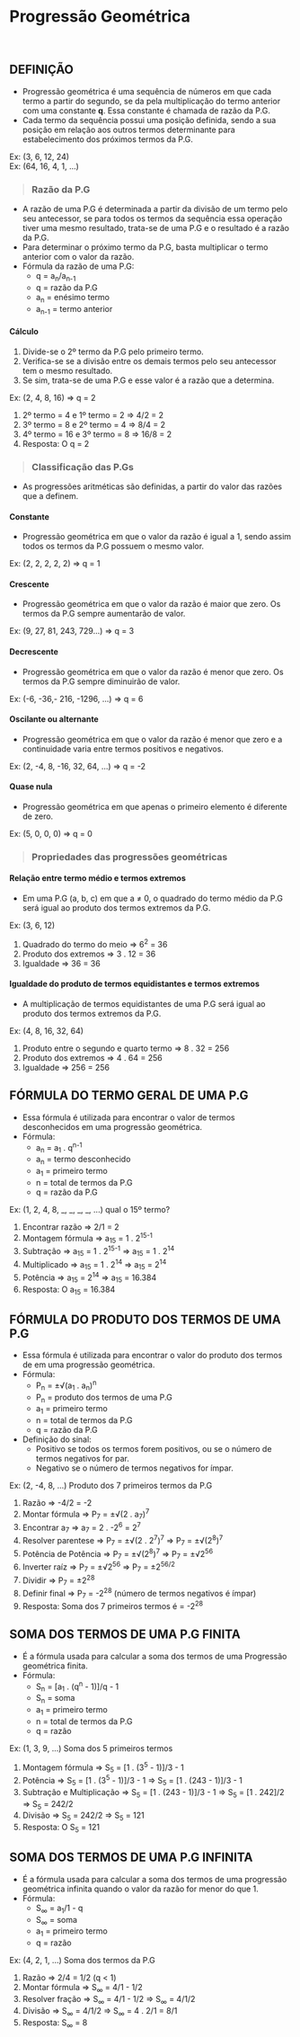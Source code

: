 # Progressão Geométrica

<br>

## DEFINIÇÃO
* Progressão geométrica é uma sequência de números em que cada termo a partir do segundo, se da pela multiplicação do termo anterior com uma constante **q**. Essa constante é chamada de razão da P.G.
* Cada termo da sequência possui uma posição definida, sendo a sua posição em relação aos outros termos determinante para estabelecimento dos próximos termos da P.G.

Ex: (3, 6, 12, 24)    
Ex: (64, 16, 4, 1, ...)  

> ### Razão da P.G
* A razão de uma P.G é determinada a partir da divisão de um termo pelo seu antecessor, se para todos os termos da sequência essa operação tiver uma mesmo resultado, trata-se de uma P.G e o resultado é a razão da P.G.
* Para determinar o próximo termo da P.G, basta multiplicar o termo anterior com o valor da razão.
* Fórmula da razão de uma P.G:
  - q = a<sub>n</sub>/a<sub>n-1</sub>
  - q = razão da P.G
  - a<sub>n</sub> = enésimo termo
  - a<sub>n-1</sub> = termo anterior

#### Cálculo
1. Divide-se o 2º termo da P.G pelo primeiro termo.
2. Verifica-se se a divisão entre os demais termos pelo seu antecessor tem o mesmo resultado.
3. Se sim, trata-se de uma P.G e esse valor é a razão que a determina.

Ex: (2, 4, 8, 16) => q = 2
1. 2º termo = 4 e 1º termo = 2 => 4/2 = 2
2. 3º termo = 8 e 2º termo = 4 => 8/4 = 2
3. 4º termo = 16 e 3º termo = 8 => 16/8 = 2
4. Resposta: O q = 2

> ### Classificação das P.Gs
* As progressões aritméticas são definidas, a partir do valor das razões que a definem.

#### Constante
* Progressão geométrica em que o valor da razão é igual a 1, sendo assim todos os termos da P.G possuem o mesmo valor.

Ex: (2, 2, 2, 2, 2) => q = 1  

#### Crescente
* Progressão geométrica em que o valor da razão é maior que zero. Os termos da P.G sempre aumentarão de valor.

Ex: (9, 27, 81, 243, 729...) => q = 3  

#### Decrescente
* Progressão geométrica em que o valor da razão é menor que zero. Os termos da P.G sempre diminuirão de valor.

Ex: (-6, -36,- 216, -1296, ...) => q = 6  

#### Oscilante ou alternante
* Progressão geométrica em que o valor da razão é menor que zero e a continuidade varia entre termos positivos e negativos.

Ex: (2, -4, 8, -16, 32, 64, …) => q = -2  

#### Quase nula
* Progressão geométrica em que apenas o primeiro elemento é diferente de zero.

Ex: (5, 0, 0, 0) => q = 0  

> ### Propriedades das progressões geométricas

#### Relação entre termo médio e termos extremos
* Em uma P.G (a, b, c) em que a ≠ 0, o quadrado do termo médio da P.G será igual ao produto dos termos extremos da P.G.

Ex: (3, 6, 12)
1. Quadrado do termo do meio => 6<sup>2</sup> = 36
2. Produto dos extremos => 3 . 12 = 36
3. Igualdade => 36 = 36

#### Igualdade do produto de termos equidistantes e termos extremos
* A multiplicação de termos equidistantes de uma P.G será igual ao produto dos termos extremos da P.G.

Ex: (4, 8, 16, 32, 64)
1. Produto entre o segundo e quarto termo => 8 . 32 = 256
2. Produto dos extremos => 4 . 64 = 256
3. Igualdade => 256 = 256

## FÓRMULA DO TERMO GERAL DE UMA P.G
* Essa fórmula é utilizada para encontrar o valor de termos desconhecidos em uma progressão geométrica.
* Fórmula:
  - a<sub>n</sub> = a<sub>1</sub> . q<sup>n-1</sup>
  - a<sub>n</sub> = termo desconhecido
  - a<sub>1</sub> = primeiro termo
  - n = total de termos da P.G
  - q = razão da P.G

Ex: (1, 2, 4, 8, _, _, _, _, ...) qual o 15º termo?

1. Encontrar razão => 2/1 = 2
2. Montagem fórmula => a<sub>15</sub> = 1 . 2<sup>15-1</sup>
3. Subtração => a<sub>15</sub> = 1 . 2<sup>15-1</sup> => a<sub>15</sub> = 1 . 2<sup>14</sup>
4. Multiplicado => a<sub>15</sub> = 1 . 2<sup>14</sup> => a<sub>15</sub> = 2<sup>14</sup>
5. Potência => a<sub>15</sub> = 2<sup>14</sup> => a<sub>15</sub> = 16.384
6. Resposta: O a<sub>15</sub> = 16.384

## FÓRMULA DO PRODUTO DOS TERMOS DE UMA P.G
* Essa fórmula é utilizada para encontrar o valor do produto dos termos de em uma progressão geométrica.
* Fórmula:
  - P<sub>n</sub> = ±√(a<sub>1</sub> . a<sub>n</sub>)<sup>n</sup>
  - P<sub>n</sub> = produto dos termos de uma P.G
  - a<sub>1</sub> = primeiro termo
  - n = total de termos da P.G
  - q = razão da P.G
* Definição do sinal:
  - Positivo se todos os termos forem positivos, ou se o número de termos negativos for par.
  - Negativo se o número de termos negativos for ímpar.

Ex: (2, -4, 8, ...) Produto dos 7 primeiros termos da P.G

1. Razão => -4/2 = -2
2. Montar fórmula => P<sub>7</sub> = ±√(2 . a<sub>7</sub>)<sup>7</sup>
3. Encontrar a<sub>7</sub> => a<sub>7</sub> = 2 . -2<sup>6</sup> = 2<sup>7</sup>
4. Resolver parentese => P<sub>7</sub> = ±√(2 . 2<sup>7</sup>)<sup>7</sup> => P<sub>7</sub> = ±√(2<sup>8</sup>)<sup>7</sup>
5. Potência de Potência => P<sub>7</sub> = ±√(2<sup>8</sup>)<sup>7</sup> => P<sub>7</sub> = ±√2<sup>56</sup>
6. Inverter raíz => P<sub>7</sub> = ±√2<sup>56</sup> => P<sub>7</sub> = ±2<sup>56/2</sup>
7. Dividir => P<sub>7</sub> = ±2<sup>28</sup>
8. Definir final => P<sub>7</sub> = -2<sup>28</sup> (número de termos negativos é ímpar)
9. Resposta: Soma dos 7 primeiros termos é = -2<sup>28</sup>

## SOMA DOS TERMOS DE UMA P.G FINITA
* É a fórmula usada para calcular a soma dos termos de uma Progressão geométrica finita.
* Fórmula:
  - S<sub>n</sub> = [a<sub>1</sub> . (q<sup>n</sup> - 1)]/q - 1
  - S<sub>n</sub> = soma
  - a<sub>1</sub> = primeiro termo
  - n = total de termos da P.G
  - q = razão

Ex: (1, 3, 9, ...) Soma dos 5 primeiros termos

1. Montagem fórmula => S<sub>5</sub> = [1 . (3<sup>5</sup> - 1)]/3 - 1
2. Potência => S<sub>5</sub> = [1 . (3<sup>5</sup> - 1)]/3 - 1 => S<sub>5</sub> = [1 . (243 - 1)]/3 - 1
3. Subtração e Multiplicação => S<sub>5</sub> = [1 . (243 - 1)]/3 - 1 => S<sub>5</sub> = [1 . 242]/2 => S<sub>5</sub> = 242/2
4. Divisão => S<sub>5</sub> = 242/2 => S<sub>5</sub> = 121
5. Resposta: O S<sub>5</sub> = 121

## SOMA DOS TERMOS DE UMA P.G INFINITA
* É a fórmula usada para calcular a soma dos termos de uma progressão geométrica infinita quando o valor da razão for menor do que 1.
* Fórmula:
  - S<sub>∞</sub> = a<sub>1</sub>/1 - q
  - S<sub>∞</sub> = soma
  - a<sub>1</sub> = primeiro termo
  - q = razão

Ex: (4, 2, 1, ...) Soma dos termos da P.G

1. Razão => 2/4 = 1/2 (q < 1)
2. Montar fórmula => S<sub>∞</sub> = 4/1 - 1/2
3. Resolver fração => S<sub>∞</sub> = 4/1 - 1/2 => S<sub>∞</sub> = 4/1/2
4. Divisão => S<sub>∞</sub> = 4/1/2 => S<sub>∞</sub> = 4 . 2/1 = 8/1
5. Resposta: S<sub>∞</sub> = 8